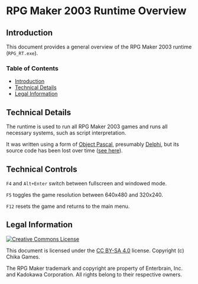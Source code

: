 # RPG Maker 2003 Runtime Overview
## Introduction
This document provides a general overview of the RPG Maker 2003 runtime (`RPG_RT.exe`).

### Table of Contents
* [Introduction](#introduction)
* [Technical Details](#technical-details)
* [Legal Information](#legal-information)

## Technical Details
The runtime is used to run all RPG Maker 2003 games and runs all necessary systems, such as script interpretation.

It was written using a form of [Object Pascal](https://en.wikipedia.org/wiki/Object_Pascal), presumably [Delphi](https://en.wikipedia.org/wiki/Delphi_(software)), but its source code has been lost over time ([see here](https://rpgmaker.net/engines/rm2k3/bulletins/30/)).

## Technical Controls
`F4` and `Alt+Enter` switch between fullscreen and windowed mode.

`F5` toggles the game resolution between 640x480 and 320x240.

`F12` resets the game and returns to the main menu.

## Legal Information
[![Creative Commons License](https://i.creativecommons.org/l/by-sa/4.0/88x31.png)](http://creativecommons.org/licenses/by-sa/4.0/)

This document is licensed under the [CC BY-SA 4.0](http://creativecommons.org/licenses/by-sa/4.0/) license. Copyright (c) Chika Games.

The RPG Maker trademark and copyright are property of Enterbrain, Inc. and Kadokawa Corporation. All rights belong to their respective owners.
